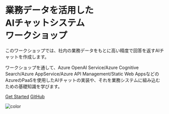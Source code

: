 # 業務データを活用した<br>AIチャットシステム<br>ワークショップ


このワークショップでは、社内の業務データをもとに高い精度で回答を返すAIチャットを作成します。

ワークショップを通して、Azure OpenAI Service/Azure Cognitive Search/Azure AppService/Azure API Management/Static Web AppsなどのAzureのPaaSを使用したAIチャットの実装や、それを業務システムに組み込むための基礎知識を学びます。



[Get Started](#main)
[GitHub](https://github.com/asashiho/azure-search-openai-demo)


<!-- background color -->
![color](#f0f0f0)
